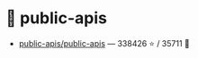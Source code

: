 # 👤 public-apis

- [public-apis/public-apis](https://github.com/public-apis/public-apis) — 338426 ⭐️ / 35711 🍴
